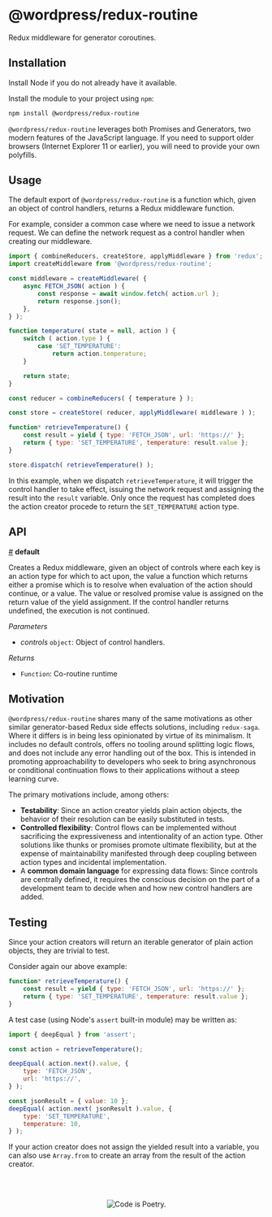 # @wordpress/redux-routine

Redux middleware for generator coroutines.

## Installation

Install Node if you do not already have it available.

Install the module to your project using `npm`:

```bash
npm install @wordpress/redux-routine
```

`@wordpress/redux-routine` leverages both Promises and Generators, two modern features of the JavaScript language. If you need to support older browsers (Internet Explorer 11 or earlier), you will need to provide your own polyfills.

## Usage

The default export of `@wordpress/redux-routine` is a function which, given an object of control handlers, returns a Redux middleware function.

For example, consider a common case where we need to issue a network request. We can define the network request as a control handler when creating our middleware.

```js
import { combineReducers, createStore, applyMiddleware } from 'redux';
import createMiddleware from '@wordpress/redux-routine';

const middleware = createMiddleware( {
	async FETCH_JSON( action ) {
		const response = await window.fetch( action.url );
		return response.json();
	},
} );

function temperature( state = null, action ) {
	switch ( action.type ) {
		case 'SET_TEMPERATURE':
			return action.temperature;
	}

	return state;
}

const reducer = combineReducers( { temperature } );

const store = createStore( reducer, applyMiddleware( middleware ) );

function* retrieveTemperature() {
	const result = yield { type: 'FETCH_JSON', url: 'https://' };
	return { type: 'SET_TEMPERATURE', temperature: result.value };
}

store.dispatch( retrieveTemperature() );
```

In this example, when we dispatch `retrieveTemperature`, it will trigger the control handler to take effect, issuing the network request and assigning the result into the `result` variable. Only once the
request has completed does the action creator procede to return the `SET_TEMPERATURE` action type.

## API

<!-- START TOKEN(Autogenerated API docs) -->

<a name="default" href="#default">#</a> **default**

Creates a Redux middleware, given an object of controls where each key is an
action type for which to act upon, the value a function which returns either
a promise which is to resolve when evaluation of the action should continue,
or a value. The value or resolved promise value is assigned on the return
value of the yield assignment. If the control handler returns undefined, the
execution is not continued.

_Parameters_

-   _controls_ `object`: Object of control handlers.

_Returns_

-   `Function`: Co-routine runtime


<!-- END TOKEN(Autogenerated API docs) -->

## Motivation

`@wordpress/redux-routine` shares many of the same motivations as other similar generator-based Redux side effects solutions, including `redux-saga`. Where it differs is in being less opinionated by virtue of its minimalism. It includes no default controls, offers no tooling around splitting logic flows, and does not include any error handling out of the box. This is intended in promoting approachability to developers who seek to bring asynchronous or conditional continuation flows to their applications without a steep learning curve.

The primary motivations include, among others:

-   **Testability**: Since an action creator yields plain action objects, the behavior of their resolution can be easily substituted in tests.
-   **Controlled flexibility**: Control flows can be implemented without sacrificing the expressiveness and intentionality of an action type. Other solutions like thunks or promises promote ultimate flexibility, but at the expense of maintainability manifested through deep coupling between action types and incidental implementation.
-   A **common domain language** for expressing data flows: Since controls are centrally defined, it requires the conscious decision on the part of a development team to decide when and how new control handlers are added.

## Testing

Since your action creators will return an iterable generator of plain action objects, they are trivial to test.

Consider again our above example:

```js
function* retrieveTemperature() {
	const result = yield { type: 'FETCH_JSON', url: 'https://' };
	return { type: 'SET_TEMPERATURE', temperature: result.value };
}
```

A test case (using Node's `assert` built-in module) may be written as:

```js
import { deepEqual } from 'assert';

const action = retrieveTemperature();

deepEqual( action.next().value, {
	type: 'FETCH_JSON',
	url: 'https://',
} );

const jsonResult = { value: 10 };
deepEqual( action.next( jsonResult ).value, {
	type: 'SET_TEMPERATURE',
	temperature: 10,
} );
```

If your action creator does not assign the yielded result into a variable, you can also use `Array.from` to create an array from the result of the action creator.

<br/><br/><p align="center"><img src="https://s.w.org/style/images/codeispoetry.png?1" alt="Code is Poetry." /></p>
